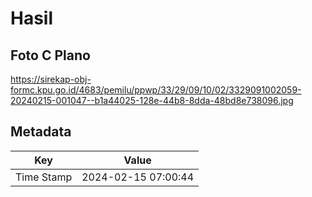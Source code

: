 # Hasil

## Foto C Plano

https://sirekap-obj-formc.kpu.go.id/4683/pemilu/ppwp/33/29/09/10/02/3329091002059-20240215-001047--b1a44025-128e-44b8-8dda-48bd8e738096.jpg


## Metadata

| Key        | Value               |
| ---------- | ------------------- |
| Time Stamp | 2024-02-15 07:00:44 |



